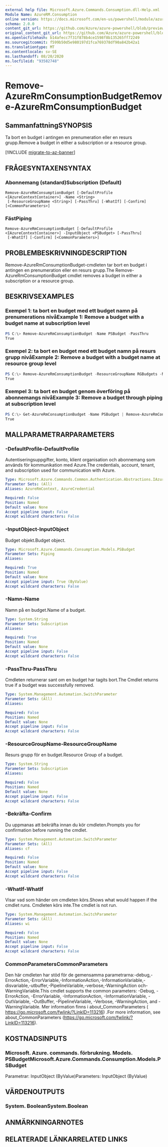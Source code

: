 ```yaml
---
external help file: Microsoft.Azure.Commands.Consumption.dll-Help.xml
Module Name: AzureRM.Consumption
online version: https://docs.microsoft.com/en-us/powershell/module/azurerm.consumption/remove-azurermconsumptionbudget
schema: 2.0.0
content_git_url: https://github.com/Azure/azure-powershell/blob/preview/src/ResourceManager/Consumption/Commands.Consumption/help/Remove-AzureRmConsumptionBudget.md
original_content_git_url: https://github.com/Azure/azure-powershell/blob/preview/src/ResourceManager/Consumption/Commands.Consumption/help/Remove-AzureRmConsumptionBudget.md
ms.openlocfilehash: b14afecc7f31f878b4ce1598f8b135265ff72249
ms.sourcegitcommit: f599b50d5e980197d1fca769378df90a842b42a1
ms.translationtype: MT
ms.contentlocale: sv-SE
ms.lasthandoff: 08/20/2020
ms.locfileid: "93582748"
---
```

# <span data-ttu-id="2edce-101">Remove-AzureRmConsumptionBudget</span><span class="sxs-lookup"><span data-stu-id="2edce-101">Remove-AzureRmConsumptionBudget</span></span>

## <span data-ttu-id="2edce-102">Sammanfattning</span><span class="sxs-lookup"><span data-stu-id="2edce-102">SYNOPSIS</span></span>
<span data-ttu-id="2edce-103">Ta bort en budget i antingen en prenumeration eller en resurs grupp.</span><span class="sxs-lookup"><span data-stu-id="2edce-103">Remove a budget in either a subscription or a resource group.</span></span>

[!INCLUDE [migrate-to-az-banner](../../includes/migrate-to-az-banner.md)]

## <span data-ttu-id="2edce-104">FRÅGESYNTAXEN</span><span class="sxs-lookup"><span data-stu-id="2edce-104">SYNTAX</span></span>

### <span data-ttu-id="2edce-105">Abonnemang (standard)</span><span class="sxs-lookup"><span data-stu-id="2edce-105">Subscription (Default)</span></span>
```
Remove-AzureRmConsumptionBudget [-DefaultProfile <IAzureContextContainer>] -Name <String>
 [-ResourceGroupName <String>] [-PassThru] [-WhatIf] [-Confirm] [<CommonParameters>]
```

### <span data-ttu-id="2edce-106">Fäst</span><span class="sxs-lookup"><span data-stu-id="2edce-106">Piping</span></span>
```
Remove-AzureRmConsumptionBudget [-DefaultProfile <IAzureContextContainer>] -InputObject <PSBudget> [-PassThru]
 [-WhatIf] [-Confirm] [<CommonParameters>]
```

## <span data-ttu-id="2edce-107">PROBLEMBESKRIVNING</span><span class="sxs-lookup"><span data-stu-id="2edce-107">DESCRIPTION</span></span>
<span data-ttu-id="2edce-108">Remove-AzureRmConsumptionBudget-cmdleten tar bort en budget i antingen en prenumeration eller en resurs grupp.</span><span class="sxs-lookup"><span data-stu-id="2edce-108">The Remove-AzureRmConsumptionBudget cmdlet removes a budget in either a subscription or a resource group.</span></span>

## <span data-ttu-id="2edce-109">BESKRIVS</span><span class="sxs-lookup"><span data-stu-id="2edce-109">EXAMPLES</span></span>

### <span data-ttu-id="2edce-110">Exempel 1: ta bort en budget med ett budget namn på prenumerations nivå</span><span class="sxs-lookup"><span data-stu-id="2edce-110">Example 1: Remove a budget with a budget name at subscription level</span></span>
```powershell
PS C:\> Remove-AzureRmConsumptionBudget -Name PSBudget -PassThru
True
```

### <span data-ttu-id="2edce-111">Exempel 2: ta bort en budget med ett budget namn på resurs grupp nivå</span><span class="sxs-lookup"><span data-stu-id="2edce-111">Example 2: Remove a budget with a budget name at resource group level</span></span>
```powershell
PS C:\> Remove-AzureRmConsumptionBudget -ResourceGroupName RGBudgets -Name PSBudgetRG -PassThru
True
```

### <span data-ttu-id="2edce-112">Exempel 3: ta bort en budget genom överföring på abonnemangs nivå</span><span class="sxs-lookup"><span data-stu-id="2edce-112">Example 3: Remove a budget through piping at subscription level</span></span>
```powershell
PS C:\> Get-AzureRmConsumptionBudget -Name PSBudget | Remove-AzureRmConsumptionBudget -PassThru
True
```

## <span data-ttu-id="2edce-113">MALLPARAMETRAR</span><span class="sxs-lookup"><span data-stu-id="2edce-113">PARAMETERS</span></span>

### <span data-ttu-id="2edce-114">-DefaultProfile</span><span class="sxs-lookup"><span data-stu-id="2edce-114">-DefaultProfile</span></span>
<span data-ttu-id="2edce-115">Autentiseringsuppgifter, konto, klient organisation och abonnemang som används för kommunikation med Azure.</span><span class="sxs-lookup"><span data-stu-id="2edce-115">The credentials, account, tenant, and subscription used for communication with Azure.</span></span>

```yaml
Type: Microsoft.Azure.Commands.Common.Authentication.Abstractions.IAzureContextContainer
Parameter Sets: (All)
Aliases: AzureRmContext, AzureCredential

Required: False
Position: Named
Default value: None
Accept pipeline input: False
Accept wildcard characters: False
```

### <span data-ttu-id="2edce-116">-InputObject</span><span class="sxs-lookup"><span data-stu-id="2edce-116">-InputObject</span></span>
<span data-ttu-id="2edce-117">Budget objekt.</span><span class="sxs-lookup"><span data-stu-id="2edce-117">Budget object.</span></span>

```yaml
Type: Microsoft.Azure.Commands.Consumption.Models.PSBudget
Parameter Sets: Piping
Aliases:

Required: True
Position: Named
Default value: None
Accept pipeline input: True (ByValue)
Accept wildcard characters: False
```

### <span data-ttu-id="2edce-118">-Namn</span><span class="sxs-lookup"><span data-stu-id="2edce-118">-Name</span></span>
<span data-ttu-id="2edce-119">Namn på en budget.</span><span class="sxs-lookup"><span data-stu-id="2edce-119">Name of a budget.</span></span>

```yaml
Type: System.String
Parameter Sets: Subscription
Aliases:

Required: True
Position: Named
Default value: None
Accept pipeline input: False
Accept wildcard characters: False
```

### <span data-ttu-id="2edce-120">-PassThru</span><span class="sxs-lookup"><span data-stu-id="2edce-120">-PassThru</span></span>
<span data-ttu-id="2edce-121">Cmdleten returnerar sant om en budget har tagits bort.</span><span class="sxs-lookup"><span data-stu-id="2edce-121">The Cmdlet returns true if a budget was successfully removed.</span></span>

```yaml
Type: System.Management.Automation.SwitchParameter
Parameter Sets: (All)
Aliases:

Required: False
Position: Named
Default value: None
Accept pipeline input: False
Accept wildcard characters: False
```

### <span data-ttu-id="2edce-122">-ResourceGroupName</span><span class="sxs-lookup"><span data-stu-id="2edce-122">-ResourceGroupName</span></span>
<span data-ttu-id="2edce-123">Resurs grupp för en budget.</span><span class="sxs-lookup"><span data-stu-id="2edce-123">Resource Group of a budget.</span></span>

```yaml
Type: System.String
Parameter Sets: Subscription
Aliases:

Required: False
Position: Named
Default value: None
Accept pipeline input: False
Accept wildcard characters: False
```

### <span data-ttu-id="2edce-124">-Bekräfta</span><span class="sxs-lookup"><span data-stu-id="2edce-124">-Confirm</span></span>
<span data-ttu-id="2edce-125">Du uppmanas att bekräfta innan du kör cmdleten.</span><span class="sxs-lookup"><span data-stu-id="2edce-125">Prompts you for confirmation before running the cmdlet.</span></span>

```yaml
Type: System.Management.Automation.SwitchParameter
Parameter Sets: (All)
Aliases: cf

Required: False
Position: Named
Default value: None
Accept pipeline input: False
Accept wildcard characters: False
```

### <span data-ttu-id="2edce-126">-WhatIf</span><span class="sxs-lookup"><span data-stu-id="2edce-126">-WhatIf</span></span>
<span data-ttu-id="2edce-127">Visar vad som händer om cmdleten körs.</span><span class="sxs-lookup"><span data-stu-id="2edce-127">Shows what would happen if the cmdlet runs.</span></span>
<span data-ttu-id="2edce-128">Cmdleten körs inte.</span><span class="sxs-lookup"><span data-stu-id="2edce-128">The cmdlet is not run.</span></span>

```yaml
Type: System.Management.Automation.SwitchParameter
Parameter Sets: (All)
Aliases: wi

Required: False
Position: Named
Default value: None
Accept pipeline input: False
Accept wildcard characters: False
```

### <span data-ttu-id="2edce-129">CommonParameters</span><span class="sxs-lookup"><span data-stu-id="2edce-129">CommonParameters</span></span>
<span data-ttu-id="2edce-130">Den här cmdleten har stöd för de gemensamma parametrarna:-debug,-ErrorAction,-ErrorVariable,-InformationAction,-InformationVariable,-disvariable,-utbuffer,-PipelineVariable,-verbose,-WarningAction och-WarningVariable.</span><span class="sxs-lookup"><span data-stu-id="2edce-130">This cmdlet supports the common parameters: -Debug, -ErrorAction, -ErrorVariable, -InformationAction, -InformationVariable, -OutVariable, -OutBuffer, -PipelineVariable, -Verbose, -WarningAction, and -WarningVariable.</span></span> <span data-ttu-id="2edce-131">Mer information finns i about_CommonParameters ( https://go.microsoft.com/fwlink/?LinkID=113216) .</span><span class="sxs-lookup"><span data-stu-id="2edce-131">For more information, see about_CommonParameters (https://go.microsoft.com/fwlink/?LinkID=113216).</span></span>

## <span data-ttu-id="2edce-132">KOSTNADS</span><span class="sxs-lookup"><span data-stu-id="2edce-132">INPUTS</span></span>

### <span data-ttu-id="2edce-133">Microsoft. Azure. commands. förbrukning. Models. PSBudget</span><span class="sxs-lookup"><span data-stu-id="2edce-133">Microsoft.Azure.Commands.Consumption.Models.PSBudget</span></span>
<span data-ttu-id="2edce-134">Parametrar: InputObject (ByValue)</span><span class="sxs-lookup"><span data-stu-id="2edce-134">Parameters: InputObject (ByValue)</span></span>

## <span data-ttu-id="2edce-135">VÄRDEN</span><span class="sxs-lookup"><span data-stu-id="2edce-135">OUTPUTS</span></span>

### <span data-ttu-id="2edce-136">System. Boolean</span><span class="sxs-lookup"><span data-stu-id="2edce-136">System.Boolean</span></span>

## <span data-ttu-id="2edce-137">ANMÄRKNINGAR</span><span class="sxs-lookup"><span data-stu-id="2edce-137">NOTES</span></span>

## <span data-ttu-id="2edce-138">RELATERADE LÄNKAR</span><span class="sxs-lookup"><span data-stu-id="2edce-138">RELATED LINKS</span></span>

